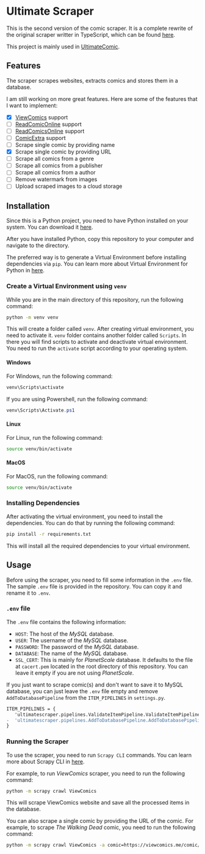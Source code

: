 # Ultimate Scraper

This is the second version of the comic scraper. It is a complete rewrite of the original scraper writter in TypeScript, which can be found [here](https://www.github.com/Stradi/comic-scraper).

This project is mainly used in [UltimateComic](https://www.ultimatecomic.com).

## Features

The scraper scrapes websites, extracts comics and stores them in a database.

I am still working on more great features. Here are some of the features that I want to implement:

- [x] [ViewComics](https://viewcomics.me) support
- [ ] [ReadComicOnline](https://readcomiconline.li) support
- [ ] [ReadComicsOnline](https://readcomicsonline.ru) support
- [ ] [ComicExtra](https://comicextra.com) support
- [ ] Scrape single comic by providing name
- [x] Scrape single comic by providing URL
- [ ] Scrape all comics from a genre
- [ ] Scrape all comics from a publisher
- [ ] Scrape all comics from a author
- [ ] Remove watermark from images
- [ ] Upload scraped images to a cloud storage

## Installation

Since this is a Python project, you need to have Python installed on your system. You can download it [here](https://www.python.org/downloads/).

After you have installed Python, copy this repository to your computer and navigate to the directory.

The preferred way is to generate a Virtual Environment before installing dependencies via `pip`. You can learn more about Virtual Environment for Python in [here](https://docs.python.org/3/library/venv.html).

### Create a Virtual Environment using `venv`

While you are in the main directory of this repository, run the following command:

```bash
python -m venv venv
```

This will create a folder called `venv`. After creating virtual environment, you need to activate it. `venv` folder contains another folder called `Scripts`. In there you will find scripts to activate and deactivate virtual environment. You need to run the `activate` script according to your operating system.

#### Windows

For Windows, run the following command:

```bash
venv\Scripts\activate
```

If you are using Powershell, run the following command:

```powershell
venv\Scripts\Activate.ps1
```

#### Linux

For Linux, run the following command:

```bash
source venv/bin/activate
```

#### MacOS

For MacOS, run the following command:

```bash
source venv/bin/activate
```

### Installing Dependencies

After activating the virtual environment, you need to install the dependencies. You can do that by running the following command:

```bash
pip install -r requirements.txt
```

This will install all the required dependencies to your virtual environment.

## Usage

Before using the scraper, you need to fill some information in the `.env` file. The sample `.env` file is provided in the repository. You can copy it and rename it to `.env`.

### `.env` file

The `.env` file contains the following information:

- `HOST`: The host of the _MySQL_ database.
- `USER`: The username of the _MySQL_ database.
- `PASSWORD`: The password of the _MySQL_ database.
- `DATABASE`: The name of the _MySQL_ database.
- `SSL_CERT`: This is mainly for _PlanetScale_ database. It defaults to the file at `cacert.pem` located in the root directory of this repository. You can leave it empty if you are not using _PlanetScale_.

If you just want to scrape comic(s) and don't want to save it to MySQL database, you can just leave the `.env` file empty and remove `AddToDatabasePipeline` from the `ITEM_PIPELINES` in `settings.py`.

```diff
ITEM_PIPELINES = {
   'ultimatescraper.pipelines.ValidateItemPipeline.ValidateItemPipeline': 100,
-  'ultimatescraper.pipelines.AddToDatabasePipeline.AddToDatabasePipeline': 200,
}
```

### Running the Scraper

To use the scraper, you need to run `Scrapy CLI` commands. You can learn more about Scrapy CLI in [here](https://docs.scrapy.org/en/latest/topics/commands.html).

For example, to run _ViewComics_ scraper, you need to run the following command:

```bash
python -m scrapy crawl ViewComics
```

This will scrape ViewComics website and save all the processed items in the database.

You can also scrape a single comic by providing the URL of the comic. For example, to scrape _The Walking Dead_ comic, you need to run the following command:

```bash
python -m scrapy crawl ViewComics -a comic=https://viewcomics.me/comic/the-walking-dead
```

